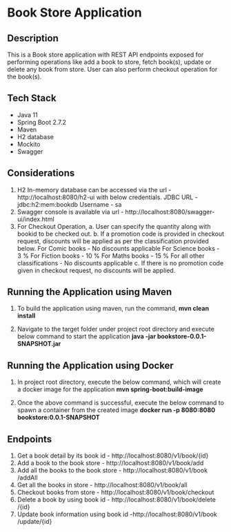 # Book Store Application

## Description

This is a Book store application with REST API endpoints exposed for performing operations like add a book to store, fetch book(s), update or delete any book from store. User can also perform checkout operation for the book(s).

## Tech Stack

- Java 11
- Spring Boot 2.7.2
- Maven
- H2 database
- Mockito
- Swagger

## Considerations

1. H2 In-memory database can be accessed via the url - http://localhost:8080/h2-ui with below credentials.
   JDBC URL - jdbc:h2:mem:bookdb
   Username - sa
2. Swagger console is available via url - http://localhost:8080/swagger-ui/index.html
3. For Checkout Operation, 
    a. User can specify the quantity along with bookid to be checked out.
	b. If a promotion code is provided in checkout request, discounts will be applied as per the classification provided below.
	   For Comic books - No discounts applicable
	   For Science books - 3 %
	   For Fiction books - 10 %
	   For Maths books - 15 %
	   For all other classifications - No discounts applicable
    c. If there is no promotion code given in checkout request, no discounts will be applied.
	
## Running the Application using Maven

1. To build the application using maven, run the command,
   **mvn clean install**
   
2. Navigate to the target folder under project root directory and execute below command to start the application
   **java -jar bookstore-0.0.1-SNAPSHOT.jar**

## Running the Application using Docker

1. In project root directory, execute the below command, which will create a docker image for the application
   **mvn spring-boot:build-image**
   
2. Once the above command is successful, execute the below command to spawn a container from the created image
   **docker run -p 8080:8080 bookstore:0.0.1-SNAPSHOT**
 
## Endpoints

1. Get a book detail by its book id - http://localhost:8080/v1​/book​/{id}
2. Add a book to the book store - http://localhost:8080​/v1​/book​/add
3. Add all the books to the book store - http://localhost:8080/v1​/book​/addAll
4. Get all the books in store - http://localhost:8080​/v1​/book​/all
5. Checkout books from store - http://localhost:8080​/v1​/book​/checkout
6. ​Delete a book by using book id - http://localhost:8080/v1​/book​/delete​/{id}
7. Update book information using book id - ​http://localhost:8080/v1​/book​/update​/{id}